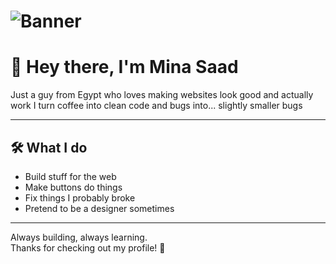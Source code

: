# ![Banner](BANNER.png)

# 👋 Hey there, I'm Mina Saad

Just a guy from Egypt who loves making websites look good and actually work
I turn coffee into clean code and bugs into... slightly smaller bugs

---

## 🛠️ What I do
- Build stuff for the web
- Make buttons do things
- Fix things I probably broke
- Pretend to be a designer sometimes 

---

Always building, always learning.  
Thanks for checking out my profile! 🚀
